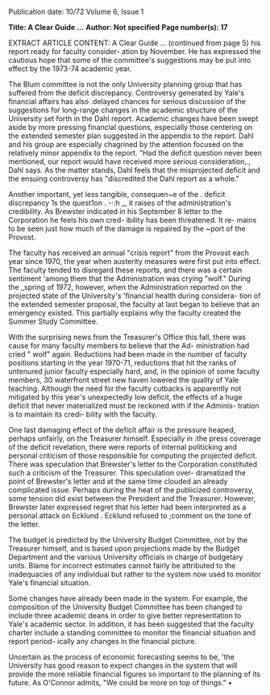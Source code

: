 Publication date: 10/72
Volume 6, Issue 1

**Title: A Clear Guide ...**
**Author: Not specified**
**Page number(s): 17**

EXTRACT ARTICLE CONTENT:
A Clear Guide ... 
(continued from page 5) 
his report ready for faculty consider-
ation by November. He has expressed 
the cautious hope that some of the 
committee's suggestions may be put 
into effect by the 1973-74 academic 
year. 

The Blum committee is not the 
only University planning group that 
has suffered from the deficit 
discrepancy. Controversy generated 
by Yale's financial affairs has also 
.delayed chances for serious 
discussion of the suggestions for 
long-range changes in the academic 
structure of the University set forth 
in the Dahl report. Academic changes 
have been swept aside by more 
pressing financial questions, 
especially those centering on the 
extended semester plan suggested in 
the appendix to the report. Dahl 
and his group are especially 
chagrined by the attention focused 
on the relatively minor appendix to 
the report. "Had the deficit 
question never been mentioned, our 
report would have received more 
serious consideration,., Dahl says. 
As the matter stands, Dahl feels 
that the misprojected deficit 
and the ensuing controversy 
has "discredited the Dahl report 
as a whole." 

Another important, yet less 
tangible, consequen~e of the 
. 
deficit discrepancy 1s the quest1on 
. -·:h _, 
it raises of the administration's 
credibility. As Brewster indicated 
in his September 8 letter to the 
Corporation he feels his own cred-
ibility has been threatened. It re-
mains to be seen just how much of 
the damage is repaired by the 
~port of the Provost. 

The faculty has received an 
annual "crisis report" from the 
Provost each year since 1970, the 
year when austerity measures were 
first put into effect. The faculty 
tended to disregard these reports, 
and there was a certain sentiment 
'among them that the Administration 
was crying "wolf." During the 
_spring of 1972, however, when the 
Administration reported on the 
projected state of the University's 
'financial health during considera-
tion of the extended semester 
proposal, the faculty at last 
began to believe that an emergency 
existed. This partially explains why 
the faculty created the Summer 
Study Committee. 

With the surprising news from 
the Treasurer's Office this fall, 
there was cause for many faculty 
members to believe that the Ad-
ministration had cried " wolf" 
again. Reductions had been made 
in the number of faculty positions 
starting in the year 1970-71, 
reductions that hit the ranks of 
untenured junior faculty 
especially hard, and, in the 
opinion of some faculty members, 
30 waterfront street 
new haven 
lowered the quality of Yale 
teaching. Although the need for 
the faculty cutbacks is apparently 
not mitigated by this year's 
unexpectedly low deficit, the 
effects of a huge deficit that 
never materialized must be 
reckoned with if the Adminis-
tration is to maintain its credi-
bility with the faculty. 

One last damaging effect of 
the deficit affair is the pressure 
heaped, perhaps unfairly, on the 
Treasurer himself. Especially in 
:the press coverage of the deficit 
revelation, there were reports of 
internal politicking and personal 
criticism of those responsible for 
computing the projected deficit. 
There was speculation that 
Brewster's letter to the Corporation 
constituted such a criticism of the 
Treasurer. This speculation over-
dramatized the point of Brewster's 
letter and at the same time 
clouded an already complicated 
issue. Perhaps during the heat of 
the publicized controversy, some 
tension did exist between the 
President and the Treasurer. 
However, Brewster later expressed 
regret that his letter had been 
interpreted as a personal attack on 
Ecklund . Ecklund refused to 
;comment on the tone of the 
letter. 

The budget is predicted by the 
University Budget Committee, not 
by the Treasurer himself, and is 
based upon projections made by 
the Budget Department and the 
various University officials in charge 
of budgetary units. Blame for 
incorrect estimates cannot fairly be 
attributed to the inadequacies of 
any individual but rather to the 
system now used to monitor 
Yale's financial situation. 

Some changes have already been 
made in the system. For example, 
the composition of the University 
Budget Committee has been changed 
to include three academic deans in 
order to give better representation 
to Yale's academic sector. In 
addition, it has been suggested that 
the faculty charter include a 
standing committee to monitor the 
financial situation and report period-
ically any changes in the financial 
picture. 

Uncertain as the process of 
economic forecasting seems to be, 
'the University has good reason to 
expect changes in the system that 
will provide the more reliable 
financial figures so important 
to the planning of its future. As 
O'Connor admits, "We could be 
more on top of things." •